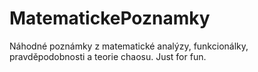 # MatematickePoznamky
Náhodné poznámky z matematické analýzy, funkcionálky, pravděpodobnosti a teorie chaosu. Just for fun.
